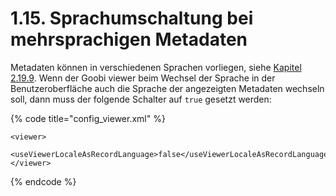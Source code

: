 # 1.15. Sprachumschaltung bei mehrsprachigen Metadaten

Metadaten können in verschiedenen Sprachen vorliegen, siehe [Kapitel 2.19.9](19/10.md). Wenn der Goobi viewer beim Wechsel der Sprache in der Benutzeroberfläche auch die Sprache der angezeigten Metadaten wechseln soll, dann muss der folgende Schalter auf `true` gesetzt werden:

{% code title="config\_viewer.xml" %}
```markup
<viewer>
    <useViewerLocaleAsRecordLanguage>false</useViewerLocaleAsRecordLanguage>
</viewer>
```
{% endcode %}



